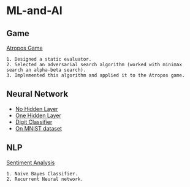 # ML-and-AI

## Game
[Atropos Game](https://github.com/PaviRaghav/ML-and-AI/tree/master/Atropos%20Game)
```
1. Designed a static evaluator.
2. Selected an adversarial search algorithm (worked with minimax search an alpha-beta search).
3. Implemented this algorithm and applied it to the Atropos game.
```

## Neural Network
- [No Hidden Layer](https://github.com/PaviRaghav/ML-and-AI/blob/master/MachineLearning/NN-2Layers.ipynb)
- [One Hidden Layer](https://github.com/PaviRaghav/ML-and-AI/blob/master/MachineLearning/NN-3Layers.ipynb)
- [Digit Classifier](https://github.com/PaviRaghav/ML-and-AI/blob/master/MachineLearning/NN_DigitClassify.ipynb)
- [On MNIST dataset](https://github.com/PaviRaghav/ML-and-AI/blob/master/MachineLearning/TF_MNIST2.py)

## NLP
[Sentiment Analysis](https://github.com/PaviRaghav/ML-and-AI/tree/master/SA)
```
1. Naive Bayes Classifier.
2. Recurrent Neural network.
```
